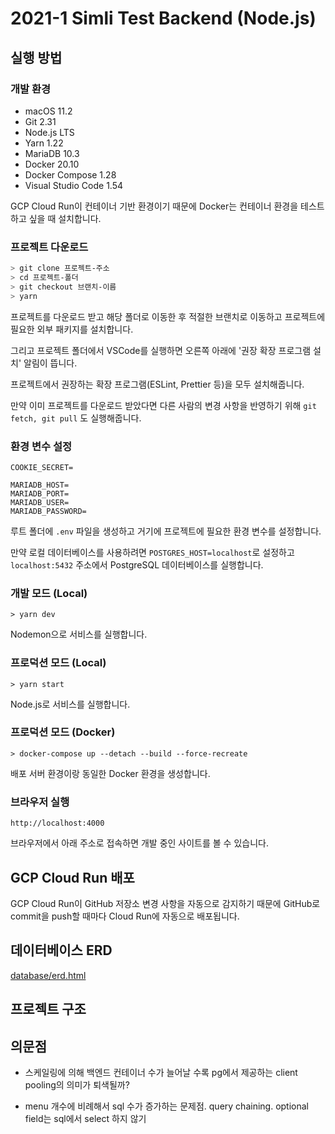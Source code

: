 # 2021-1 Simli Test Backend (Node.js)

## 실행 방법

### 개발 환경

- macOS 11.2
- Git 2.31
- Node.js LTS
- Yarn 1.22
- MariaDB 10.3
- Docker 20.10
- Docker Compose 1.28
- Visual Studio Code 1.54

GCP Cloud Run이 컨테이너 기반 환경이기 때문에 Docker는 컨테이너 환경을 테스트하고 싶을 때 설치합니다.

### 프로젝트 다운로드

```bash
> git clone 프로젝트-주소
> cd 프로젝트-폴더
> git checkout 브랜치-이름
> yarn
```

프로젝트를 다운로드 받고 해당 폴더로 이동한 후 적절한 브랜치로 이동하고 프로젝트에 필요한 외부 패키지를 설치합니다.

그리고 프로젝트 폴더에서 VSCode를 실행하면 오른쪽 아래에 '권장 확장 프로그램 설치' 알림이 뜹니다.

프로젝트에서 권장하는 확장 프로그램(ESLint, Prettier 등)을 모두 설치해줍니다.

만약 이미 프로젝트를 다운로드 받았다면 다른 사람의 변경 사항을 반영하기 위해 `git fetch, git pull` 도 실행해줍니다.

### 환경 변수 설정

```
COOKIE_SECRET=

MARIADB_HOST=
MARIADB_PORT=
MARIADB_USER=
MARIADB_PASSWORD=
```

루트 폴더에 `.env` 파일을 생성하고 거기에 프로젝트에 필요한 환경 변수를 설정합니다.

만약 로컬 데이터베이스를 사용하려면 `POSTGRES_HOST=localhost`로 설정하고 `localhost:5432` 주소에서 PostgreSQL 데이터베이스를 실행합니다.

### 개발 모드 (Local)

```shell
> yarn dev
```

Nodemon으로 서비스를 실행합니다.

### 프로덕션 모드 (Local)

```shell
> yarn start
```

Node.js로 서비스를 실행합니다.

### 프로덕션 모드 (Docker)

```shell
> docker-compose up --detach --build --force-recreate
```

배포 서버 환경이랑 동일한 Docker 환경을 생성합니다.

### 브라우저 실행

```
http://localhost:4000
```

브라우저에서 아래 주소로 접속하면 개발 중인 사이트를 볼 수 있습니다.

## GCP Cloud Run 배포

GCP Cloud Run이 GitHub 저장소 변경 사항을 자동으로 감지하기 때문에 GitHub로 commit을 push할 때마다 Cloud Run에 자동으로 배포됩니다.

## 데이터베이스 ERD

[database/erd.html](database/erd.html)

## 프로젝트 구조

## 의문점

- 스케일링에 의해 백엔드 컨테이너 수가 늘어날 수록 pg에서 제공하는 client pooling의 의미가 퇴색될까?

- menu 개수에 비례해서 sql 수가 증가하는 문제점. query chaining. optional field는 sql에서 select 하지 않기
